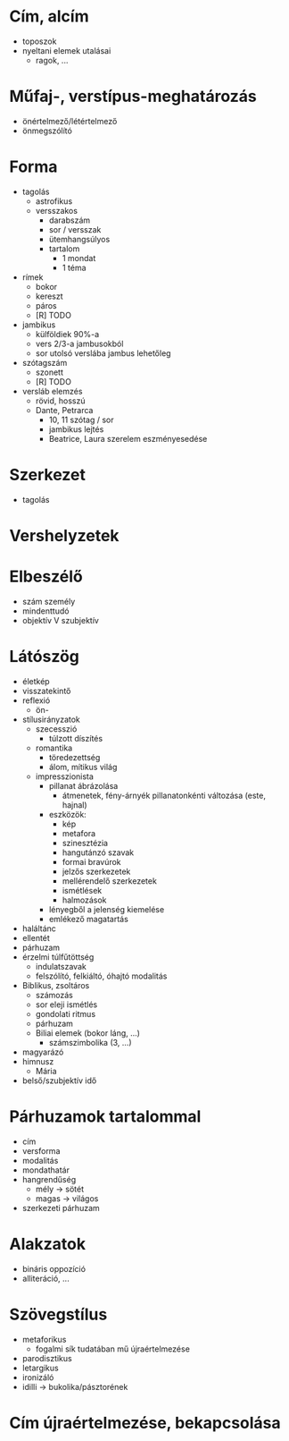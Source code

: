 # Cím, alcím
- toposzok
- nyeltani elemek utalásai
	- ragok, ...

# Műfaj-, verstípus-meghatározás
- önértelmező/létértelmező
- önmegszólító

# Forma
- tagolás
	- astrofikus
	- versszakos
		- darabszám
		- sor / versszak
		- ütemhangsúlyos
		- tartalom
			- 1 mondat
			- 1 téma
- rímek
	- bokor
	- kereszt
	- páros
	- [R] TODO
- jambikus
	- külföldiek 90%-a
	- vers 2/3-a jambusokból
	- sor utolsó verslába jambus lehetőleg
- szótagszám
	- szonett
	- [R] TODO
- versláb elemzés
	- rövid, hosszú
	- Dante, Petrarca
		- 10, 11 szótag / sor
		- jambikus lejtés
		- Beatrice, Laura szerelem eszményesedése

# Szerkezet
- tagolás

# Vershelyzetek

# Elbeszélő
- szám személy
- mindenttudó
- objektív V szubjektív

# Látószög
- életkép
- visszatekintő
- reflexió
	- ön-
- stílusirányzatok
	- szecesszió
		- túlzott díszítés
	- romantika
		- töredezettség
		- álom, mítikus világ
	- impresszionista
		- pillanat ábrázolása
			- átmenetek, fény-árnyék pillanatonkénti változása (este, hajnal)
		- eszközök:
			- kép
			- metafora
			- szinesztézia
			- hangutánzó szavak
			- formai bravúrok
			- jelzős szerkezetek
			- mellérendelő szerkezetek
			- ismétlések
			- halmozások
		- lényegből a jelenség kiemelése
		- emlékező magatartás
- haláltánc
- ellentét
- párhuzam
- érzelmi túlfűtöttség
	- indulatszavak
	- felszólító, felkiáltó, óhajtó modalitás
- Biblikus, zsoltáros
	- számozás
	- sor eleji ismétlés
	- gondolati ritmus
	- párhuzam
	- Biliai elemek (bokor láng, ...)
		- számszimbolika (3, ...)
- magyarázó
- himnusz
	- Mária
- belső/szubjektív idő

# Párhuzamok tartalommal
- cím
- versforma
- modalitás
- mondathatár
- hangrendűség
	- mély -> sötét
	- magas -> világos
- szerkezeti párhuzam


# Alakzatok
- bináris oppozíció
- alliteráció, ...

# Szövegstílus
- metaforikus
	- fogalmi sík tudatában mű újraértelmezése
- parodisztikus
- letargikus
- ironizáló
- idilli -> bukolika/pásztorének


# Cím újraértelmezése, bekapcsolása
